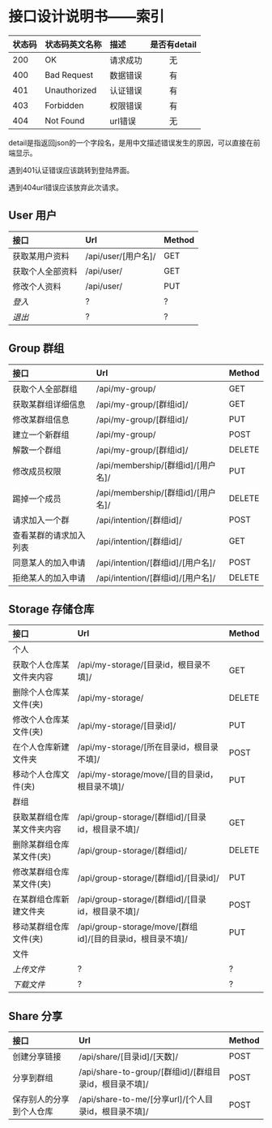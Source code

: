 # 接口设计说明书——索引

|状态码|状态码英文名称|描述|是否有detail|
|:-|:-|:-|:-:|
|200|OK|请求成功|无|
|400|Bad Request|数据错误|有|
|401|Unauthorized|认证错误|有|
|403|Forbidden|权限错误|有|
|404|Not Found|url错误|无|

detail是指返回json的一个字段名，是用中文描述错误发生的原因，可以直接在前端显示。

遇到401认证错误应该跳转到登陆界面。

遇到404url错误应该放弃此次请求。

## User 用户

|接口|Url|Method|
|:-|:-|:-|
|获取某用户资料|/api/user/[用户名]/|GET|
|获取个人全部资料|/api/user/|GET|
|修改个人资料|/api/user/|PUT|
|*登入*|?|?|
|*退出*|?|?|

## Group 群组

|接口|Url|Method|
|:-|:-|:-|
|获取个人全部群组|/api/my-group/|GET|
|获取某群组详细信息|/api/my-group/[群组id]/|GET|
|修改某群组信息|/api/my-group/[群组id]/|PUT|
|建立一个新群组|/api/my-group/|POST|
|解散一个群组|/api/my-group/[群组id]/|DELETE|
|修改成员权限|/api/membership/[群组id]/[用户名]/|PUT|
|踢掉一个成员|/api/membership/[群组id]/[用户名]/|DELETE|
|请求加入一个群|/api/intention/[群组id]/|POST|
|查看某群的请求加入列表|/api/intention/[群组id]/|GET|
|同意某人的加入申请|/api/intention/[群组id]/[用户名]/|POST|
|拒绝某人的加入申请|/api/intention/[群组id]/[用户名]/|DELETE|

## Storage 存储仓库

|接口|Url|Method|
|:-|:-|:-|
|个人|||
|获取个人仓库某文件夹内容|/api/my-storage/[目录id，根目录不填]/|GET|
|删除个人仓库某文件(夹)|/api/my-storage/|DELETE|
|修改个人仓库某文件(夹)|/api/my-storage/[目录id]/|PUT|
|在个人仓库新建文件夹|/api/my-storage/[所在目录id，根目录不填]/|POST|
|移动个人仓库文件(夹)|/api/my-storage/move/[目的目录id，根目录不填]/|PUT|
|群组|||
|获取某群组仓库某文件夹内容|/api/group-storage/[群组id]/[目录id，根目录不填]/|GET|
|删除某群组仓库某文件(夹)|/api/group-storage/[群组id]/|DELETE|
|修改某群组仓库某文件(夹)|/api/group-storage/[群组id]/[目录id]/|PUT|
|在某群组仓库新建文件夹|/api/group-storage/[群组id]/[目录id，根目录不填]/|POST|
|移动某群组仓库文件(夹)|/api/group-storage/move/[群组id]/[目的目录id，根目录不填]/|PUT|
|文件|||
|*上传文件*|?|?|
|*下载文件*|?|?|

## Share 分享

|接口|Url|Method|
|:-|:-|:-|
|创建分享链接|/api/share/[目录id]/[天数]/|POST|
|分享到群组|/api/share-to-group/[群组id]/[群组目录id，根目录不填]/|POST|
|保存别人的分享到个人仓库|/api/share-to-me/[分享url]/[个人目录id，根目录不填]/|POST|
